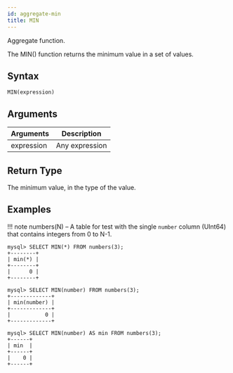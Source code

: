 ```yaml
---
id: aggregate-min
title: MIN
---
```


Aggregate function.

The MIN() function returns the minimum value in a set of values.

## Syntax

```
MIN(expression)
```

## Arguments

| Arguments   | Description |
| ----------- | ----------- |
| expression  | Any expression |

## Return Type

The minimum value, in the type of the value.

## Examples

!!! note
    numbers(N) – A table for test with the single `number` column (UInt64) that contains integers from 0 to N-1.

```
mysql> SELECT MIN(*) FROM numbers(3);
+--------+
| min(*) |
+--------+
|      0 |
+--------+

mysql> SELECT MIN(number) FROM numbers(3);
+-------------+
| min(number) |
+-------------+
|           0 |
+-------------+

mysql> SELECT MIN(number) AS min FROM numbers(3);
+------+
| min  |
+------+
|    0 |
+------+
```

